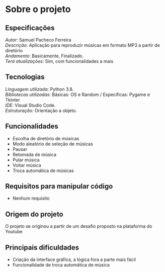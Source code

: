 # Sobre o projeto

## Especificações
*Autor*: Samuel Pacheco Ferreira  
*Descrição*: Aplicação para reproduzir músicas em formato MP3 a partir de diretório  
*Andamento*: Basicamente, Finalizado.   
*Terá atualizações*: Sim, com funcionalidades a mais

## Tecnologias
*Linguagem utilizada*: Python 3.8.    
*Bibliotecas utilizadas*: Básicas: OS e Random / Específicas: Pygame e Tkinter  
*IDE*: Visual Studio Code.    
*Estruturação*: Orientação a objeto.   

## Funcionalidades
* Escolha de diretório de músicas  
* Modo aleatório de seleção de músicas  
* Pausar  
* Retomada de música  
* Pular música  
* Voltar música  
* Troca automática de músicas  

## Requisitos para manipular código
* Nenhum requisito

## Origem do projeto
O projeto se originou a partir de um desafio proposto na plataforma do Youtube
 
## Principais dificuldades
* Criação da interface gráfica, a lógica fora a parte mais fácil  
* Funcionalidade de troca automática de música  


